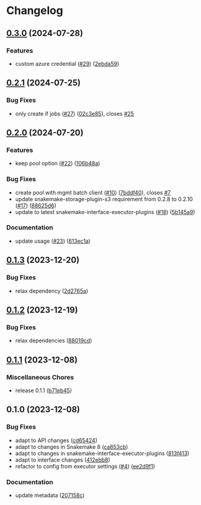 # Changelog

## [0.3.0](https://github.com/snakemake/snakemake-executor-plugin-azure-batch/compare/v0.2.1...v0.3.0) (2024-07-28)


### Features

* custom azure credential ([#29](https://github.com/snakemake/snakemake-executor-plugin-azure-batch/issues/29)) ([2ebda59](https://github.com/snakemake/snakemake-executor-plugin-azure-batch/commit/2ebda593655283a3f045bb8543af66df0ef34c71))

## [0.2.1](https://github.com/snakemake/snakemake-executor-plugin-azure-batch/compare/v0.2.0...v0.2.1) (2024-07-25)


### Bug Fixes

* only create if jobs ([#27](https://github.com/snakemake/snakemake-executor-plugin-azure-batch/issues/27)) ([02c3e85](https://github.com/snakemake/snakemake-executor-plugin-azure-batch/commit/02c3e8589551c3df495b43bb09acd6dfbd9d8b7c)), closes [#25](https://github.com/snakemake/snakemake-executor-plugin-azure-batch/issues/25)

## [0.2.0](https://github.com/snakemake/snakemake-executor-plugin-azure-batch/compare/v0.1.3...v0.2.0) (2024-07-20)


### Features

* keep pool option ([#22](https://github.com/snakemake/snakemake-executor-plugin-azure-batch/issues/22)) ([106b48a](https://github.com/snakemake/snakemake-executor-plugin-azure-batch/commit/106b48a806ea77315647babe8c16f755f17d1fe9))


### Bug Fixes

* create pool with mgmt batch client ([#10](https://github.com/snakemake/snakemake-executor-plugin-azure-batch/issues/10)) ([7bddf40](https://github.com/snakemake/snakemake-executor-plugin-azure-batch/commit/7bddf4005123a4b82b9ad17eb8e6d83208d0bc4c)), closes [#7](https://github.com/snakemake/snakemake-executor-plugin-azure-batch/issues/7)
* update snakemake-storage-plugin-s3 requirement from 0.2.8 to 0.2.10 ([#17](https://github.com/snakemake/snakemake-executor-plugin-azure-batch/issues/17)) ([88625d6](https://github.com/snakemake/snakemake-executor-plugin-azure-batch/commit/88625d60238dc7cb42cd7c7c35704158ad71a932))
* update to latest snakemake-interface-executor-plugins ([#18](https://github.com/snakemake/snakemake-executor-plugin-azure-batch/issues/18)) ([5b145a9](https://github.com/snakemake/snakemake-executor-plugin-azure-batch/commit/5b145a99404d8f230b275c98c05148b85b430797))


### Documentation

* update usage  ([#23](https://github.com/snakemake/snakemake-executor-plugin-azure-batch/issues/23)) ([613ec1a](https://github.com/snakemake/snakemake-executor-plugin-azure-batch/commit/613ec1ae1f67c18d2178e72582329a7722629ec7))

## [0.1.3](https://github.com/snakemake/snakemake-executor-plugin-azure-batch/compare/v0.1.2...v0.1.3) (2023-12-20)


### Bug Fixes

* relax dependency ([2d2765a](https://github.com/snakemake/snakemake-executor-plugin-azure-batch/commit/2d2765aee844d8dbf86f20869ca92cfaf5c82d16))

## [0.1.2](https://github.com/snakemake/snakemake-executor-plugin-azure-batch/compare/v0.1.1...v0.1.2) (2023-12-19)


### Bug Fixes

* relax dependencies ([88019cd](https://github.com/snakemake/snakemake-executor-plugin-azure-batch/commit/88019cdafa07ada3788c7fcea402b5d599f4518e))

## [0.1.1](https://github.com/snakemake/snakemake-executor-plugin-azure-batch/compare/v0.1.0...v0.1.1) (2023-12-08)


### Miscellaneous Chores

* release 0.1.1 ([b71eb45](https://github.com/snakemake/snakemake-executor-plugin-azure-batch/commit/b71eb456238f36661a2e959295647c20f54e584e))

## 0.1.0 (2023-12-08)


### Bug Fixes

* adapt to API changes ([cd65424](https://github.com/snakemake/snakemake-executor-plugin-azure-batch/commit/cd65424ec8707333eb8647f066ba79d6ccd5fd8a))
* adapt to changes in Snakemake 8 ([ca853cb](https://github.com/snakemake/snakemake-executor-plugin-azure-batch/commit/ca853cb80529befcdc4e32c6969f297ad2d92edf))
* adapt to changes in snakemake-interface-executor-plugins ([813f413](https://github.com/snakemake/snakemake-executor-plugin-azure-batch/commit/813f4132c07dcdb978430b2ea4d290e76e09f7bd))
* adapt to interface changes ([412ebb8](https://github.com/snakemake/snakemake-executor-plugin-azure-batch/commit/412ebb807ed0dde8c2891674d4aa000d3a99e171))
* refactor to config from executor settings ([#4](https://github.com/snakemake/snakemake-executor-plugin-azure-batch/issues/4)) ([ee2d9f1](https://github.com/snakemake/snakemake-executor-plugin-azure-batch/commit/ee2d9f15ab59056d9d79b4be319ec7210d4ee5fc))


### Documentation

* update metadata ([207158c](https://github.com/snakemake/snakemake-executor-plugin-azure-batch/commit/207158c815f3402172e287712c15b26229f92ac5))
